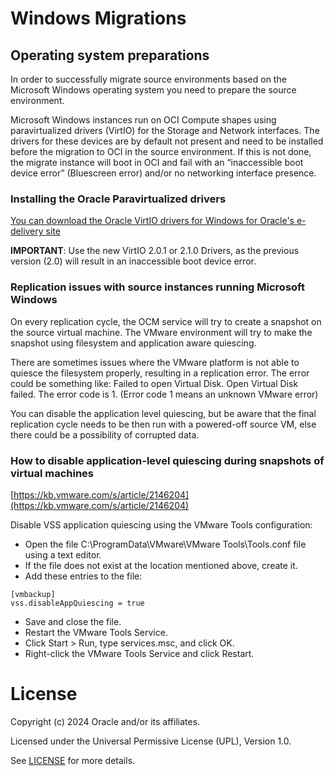 # Windows Migrations

## Operating system preparations

In order to successfully migrate source environments based on the Microsoft Windows operating system you need to prepare the source environment.

Microsoft Windows instances run on OCI Compute shapes using paravirtualized drivers (VirtIO) for the Storage and Network interfaces. The drivers for these devices are by default not present and need to be installed before the migration to OCI in the source environment. If this is not done, the migrate instance will boot in OCI and fail with an “inaccessible boot device error” (Bluescreen error) and/or no networking interface presence.

### Installing the Oracle Paravirtualized drivers

[You can download the Oracle VirtIO drivers for Windows for Oracle's e-delivery site](https://docs.oracle.com/en/operating-systems/oracle-linux/kvm-virtio/)

**IMPORTANT**: Use the new VirtIO 2.0.1 or 2.1.0 Drivers, as the previous version (2.0) will result in an inaccessible boot device error.

### Replication issues with source instances running Microsoft Windows

On every replication cycle, the OCM service will try to create a snapshot on the source virtual machine. The VMware environment will try to make the snapshot using filesystem and application aware quiescing. 

There are sometimes issues where the VMware platform is not able to quiesce the filesystem properly, resulting in a replication error. The error could be something like: Failed to open Virtual Disk. Open Virtual Disk failed. The error code is 1. (Error code 1 means an unknown VMware error)

You can disable the application level quiescing, but be aware that the final replication cycle needs to be then run with a powered-off source VM, else there could be a possibility of corrupted data.

### How to disable application-level quiescing during snapshots of virtual machines

[https://kb.vmware.com/s/article/2146204](https://kb.vmware.com/s/article/2146204)

Disable VSS application quiescing using the VMware Tools configuration:
- Open the file C:\ProgramData\VMware\VMware Tools\Tools.conf file using a text editor.
- If the file does not exist at the location mentioned above, create it.
- Add these entries to the file:
```
[vmbackup]
vss.disableAppQuiescing = true
```
- Save and close the file.
- Restart the VMware Tools Service.
- Click Start > Run, type services.msc, and click OK.
- Right-click the VMware Tools Service and click Restart.

# License

Copyright (c) 2024 Oracle and/or its affiliates.

Licensed under the Universal Permissive License (UPL), Version 1.0.

See [LICENSE](https://github.com/oracle-devrel/technology-engineering/blob/main/LICENSE) for more details.